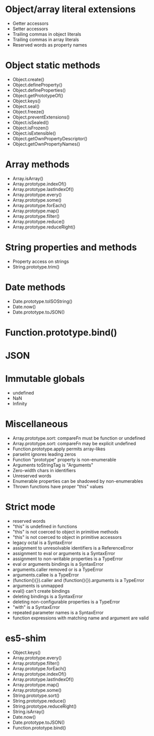 # Object/array literal extensions
+ Getter accessors
+ Setter accessors
+ Trailing commas in object literals
+ Trailing commas in array literals
+ Reserved words as property names

# Object static methods
+ Object.create()
+ Object.defineProperty()
+ Object.defineProperties()
+ Object.getPrototypeOf()
+ Object.keys()
+ Object.seal()
+ Object.freeze()
+ Object.preventExtensions()
+ Object.isSealed()
+ Object.isFrozen()
+ Object.isExtensible()
+ Object.getOwnPropertyDescriptor()
+ Object.getOwnPropertyNames()

# Array methods
+ Array.isArray()
+ Array.prototype.indexOf()
+ Array.prototype.lastIndexOf()
+ Array.prototype.every()
+ Array.prototype.some()
+ Array.prototype.forEach()
+ Array.prototype.map()
+ Array.prototype.filter()
+ Array.prototype.reduce()
+ Array.prototype.reduceRight()

# String properties and methods
+ Property access on strings
+ String.prototype.trim()

# Date methods
+ Date.prototype.toISOString()
+ Date.now()
+ Date.prototype.toJSON()

# Function.prototype.bind()

# JSON

# Immutable globals
+ undefined
+ NaN
+ Infinity

# Miscellaneous
+ Array.prototype.sort: compareFn must be function or undefined
+ Array.prototype.sort: compareFn may be explicit undefined
+ Function.prototype.apply permits array-likes
+ parseInt ignores leading zeros
+ Function "prototype" property is non-enumerable
+ Arguments toStringTag is "Arguments"
+ Zero-width chars in identifiers
+ Unreserved words
+ Enumerable properties can be shadowed by non-enumerables
+ Thrown functions have proper "this" values

# Strict mode
+ reserved words
+ "this" is undefined in functions
+ "this" is not coerced to object in primitive methods
+ "this" is not coerced to object in primitive accessors
+ legacy octal is a SyntaxError
+ assignment to unresolvable identifiers is a ReferenceError
+ assignment to eval or arguments is a SyntaxError
+ assignment to non-writable properties is a TypeError
+ eval or arguments bindings is a SyntaxError
+ arguments.caller removed or is a TypeError
+ arguments.callee is a TypeError
+ (function(){}).caller and (function(){}).arguments is a TypeError
+ arguments is unmapped
+ eval() can't create bindings
+ deleting bindings is a SyntaxError
+ deleting non-configurable properties is a TypeError
+ "with" is a SyntaxError
+ repeated parameter names is a SyntaxError
+ function expressions with matching name and argument are valid


# es5-shim
+ Object.keys()
+ Array.prototype.every()
+ Array.prototype.filter()
+ Array.prototype.forEach()
+ Array.prototype.indexOf()
+ Array.prototype.lastIndexOf()
+ Array.prototype.map()
+ Array.prototype.some()
+ String.prototype.sort()
+ String.prototype.reduce()
+ String.prototype.reduceRight()
+ String.isArray()
+ Date.now()
+ Date.prototype.toJSON()
+ Function.prototype.bind()
